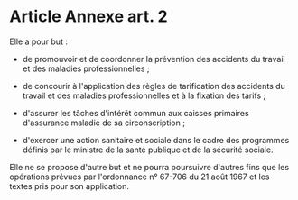 # Article Annexe art. 2

Elle a pour but :

- de promouvoir et de coordonner la prévention des accidents du travail et des maladies professionnelles ;

- de concourir à l'application des règles de tarification des accidents du travail et des maladies professionnelles et à la fixation des tarifs ;

- d'assurer les tâches d'intérêt commun aux caisses primaires d'assurance maladie de sa circonscription ;

- d'exercer une action sanitaire et sociale dans le cadre des programmes définis par le ministre de la santé publique et de la sécurité sociale.

Elle ne se propose d'autre but et ne pourra poursuivre d'autres fins que les opérations prévues par l'ordonnance n° 67-706 du 21 août 1967 et les textes pris pour son application.
